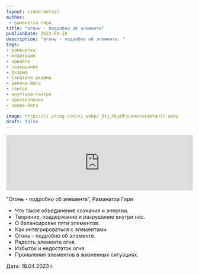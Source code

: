 ```yaml
---
layout: video-detail
author:
 - раманатха гири
title: "огонь - подробно об элементе"
publishDate: 2023-04-18
description: "огонь - подробно об элементе. "
tags: 
- раманатха
- медитация
- адвайта
- созерцание
- дхарма
- санатана дхарма
- джняна-йога
- тантра
- ануттара-тантра
- просветление
- чакра-йога

image: https://i.ytimg.com/vi_webp/_OkjjKby0Fo/maxresdefault.webp
draft: false
---
```


<iframe width="100%" src="https://www.youtube.com/embed/_OkjjKby0Fo" frameborder="0" allowfullscreen=""></iframe> 

 "Огонь - подробно об элементе", Раманатха Гири

* Что такое объединение сознания и энергии.
* Творение, поддержание и разрушение внутри нас.
* О балансировке пяти элементов.
* Как интегрироваться с элементами.
* Огонь - подробно об элементе.
* Радость элемента огня.
* Избыток и недостаток огня.
* Проявления элементов в жизненных ситуациях.

  
 Дата: 18.04.2023 г.

  

 
